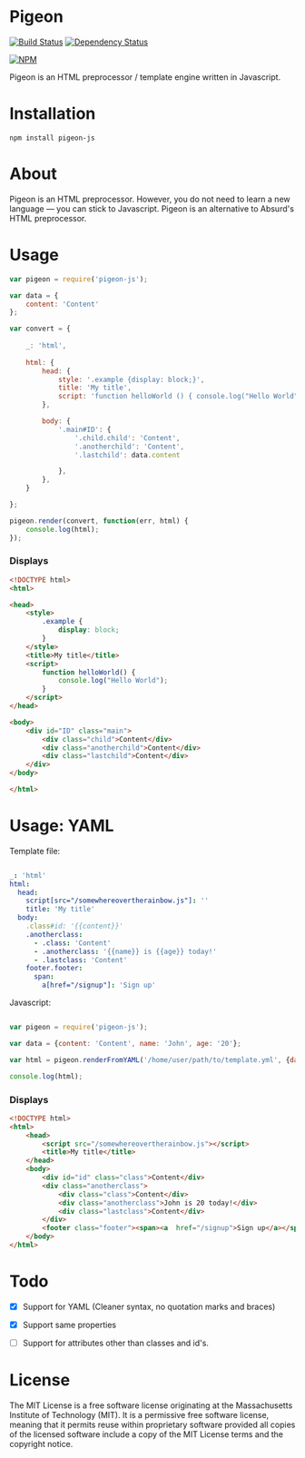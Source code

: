 # Pigeon
[![Build Status](https://travis-ci.org/avxto/pigeon-js.svg)](https://travis-ci.org/avxto/pigeon-js)
[![Dependency Status](https://david-dm.org/avxto/pigeon-js.svg)](https://david-dm.org/avxto/pigeon-js)

[![NPM](https://nodei.co/npm/pigeon-js.png?downloads=true&downloadRank=true&stars=true)](https://nodei.co/npm/pigeon-js/)

Pigeon is an HTML preprocessor / template engine written in Javascript.

# Installation
```npm install pigeon-js```

# About 
Pigeon is an HTML preprocessor. However, you do not need to learn a new language — you can stick to Javascript. Pigeon is an alternative to Absurd's HTML preprocessor.

# Usage 

``` javascript
var pigeon = require('pigeon-js');

var data = {
    content: 'Content'
};

var convert = {
    
    _: 'html',
    
    html: {
        head: {
            style: '.example {display: block;}',
            title: 'My title',
            script: 'function helloWorld () { console.log("Hello World"); }',
        },

        body: {
            '.main#ID': {
                '.child.child': 'Content',
                '.anotherchild': 'Content',
                '.lastchild': data.content

            },
        },
    }

};

pigeon.render(convert, function(err, html) {
    console.log(html);
});
```

### Displays 

``` html
<!DOCTYPE html>
<html>

<head>
    <style>
        .example {
            display: block;
        }
    </style>
    <title>My title</title>
    <script>
        function helloWorld() {
            console.log("Hello World");
        }
    </script>
</head>

<body>
    <div id="ID" class="main">
        <div class="child">Content</div>
        <div class="anotherchild">Content</div>
        <div class="lastchild">Content</div>
    </div>
</body>

</html>

```

# Usage: YAML 

Template file:

```yaml

_: 'html'
html:
  head: 
    script[src="/somewhereovertherainbow.js"]: ''
    title: 'My title'
  body:
    .class#id: '{{content}}'
    .anotherclass: 
      - .class: 'Content'
      - .anotherclass: '{{name}} is {{age}} today!'
      - .lastclass: 'Content'
    footer.footer:
      span: 
        a[href="/signup"]: 'Sign up'
```

Javascript:

``` javascript

var pigeon = require('pigeon-js');

var data = {content: 'Content', name: 'John', age: '20'};

var html = pigeon.renderFromYAML('/home/user/path/to/template.yml', {data: data});

console.log(html);

```

### Displays 

```html
<!DOCTYPE html>
<html>
    <head>
        <script src="/somewhereovertherainbow.js"></script>
        <title>My title</title>
    </head>
    <body>
        <div id="id" class="class">Content</div>
        <div class="anotherclass">
            <div class="class">Content</div>
            <div class="anotherclass">John is 20 today!</div>
            <div class="lastclass">Content</div>
        </div>
        <footer class="footer"><span><a  href="/signup">Sign up</a></span></footer>
    </body>
</html>

```

# Todo

- [x] Support for YAML (Cleaner syntax, no quotation marks and braces)

- [x] Support same properties

- [ ] Support for attributes other than classes and id's. 

# License
The MIT License is a free software license originating at the Massachusetts Institute of Technology (MIT). It is a permissive free software license, meaning that it permits reuse within proprietary software provided all copies of the licensed software include a copy of the MIT License terms and the copyright notice.

